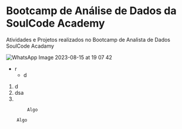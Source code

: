 # Bootcamp de Análise de Dados da SoulCode Academy
Atividades e Projetos realizados no Bootcamp de Analista de Dados SoulCode Acadamy

![WhatsApp Image 2023-08-15 at 19 07 42](https://github.com/diegoaguiardsa/Bootcamp_Analise_de_Dados_SoulCode/assets/135626571/82f51a31-3db6-4272-917b-c162556f0255)

- r
    - d
1. d
2. dsa
3. 

            Algo
```bash
    Algo




```